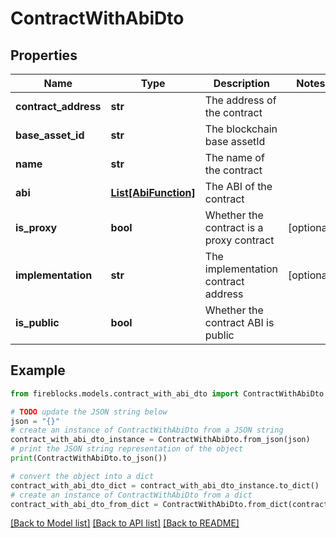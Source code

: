 # ContractWithAbiDto


## Properties

Name | Type | Description | Notes
------------ | ------------- | ------------- | -------------
**contract_address** | **str** | The address of the contract | 
**base_asset_id** | **str** | The blockchain base assetId | 
**name** | **str** | The name of the contract | 
**abi** | [**List[AbiFunction]**](AbiFunction.md) | The ABI of the contract | 
**is_proxy** | **bool** | Whether the contract is a proxy contract | [optional] 
**implementation** | **str** | The implementation contract address | [optional] 
**is_public** | **bool** | Whether the contract ABI is public | 

## Example

```python
from fireblocks.models.contract_with_abi_dto import ContractWithAbiDto

# TODO update the JSON string below
json = "{}"
# create an instance of ContractWithAbiDto from a JSON string
contract_with_abi_dto_instance = ContractWithAbiDto.from_json(json)
# print the JSON string representation of the object
print(ContractWithAbiDto.to_json())

# convert the object into a dict
contract_with_abi_dto_dict = contract_with_abi_dto_instance.to_dict()
# create an instance of ContractWithAbiDto from a dict
contract_with_abi_dto_from_dict = ContractWithAbiDto.from_dict(contract_with_abi_dto_dict)
```
[[Back to Model list]](../README.md#documentation-for-models) [[Back to API list]](../README.md#documentation-for-api-endpoints) [[Back to README]](../README.md)


